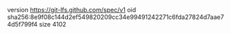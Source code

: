 version https://git-lfs.github.com/spec/v1
oid sha256:8e9f08c144d2ef549820209cc34e99491242271c6fda27824d7aae74d5f799f4
size 4102
